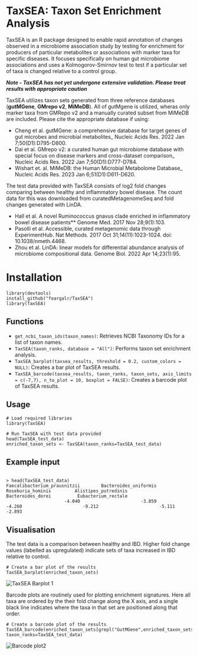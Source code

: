 # TaxSEA: Taxon Set Enrichment Analysis

TaxSEA is an R package designed to enable rapid annotation of changes observed in a microbiome association study by testing for enrichment for producers of particular metabolites or associations with marker taxa for specific diseases. It focuses specifically on human gut microbiome associations and uses a Kolmogorov-Smirnov test to test if a particular set of taxa is changed relative to a control group.

**_Note - TaxSEA has not yet undergone extensive validation. Please treat results with appropriate caution_**


TaxSEA utilizes taxon sets generated from three reference databases (**gutMGene**, **GMrepo v2**, **MiMeDB**). All of gutMgene is utilized, wheras only marker taxa from GMRepo v2 and a manually curated subset from MiMeDB are included. Please cite the appropriate database if using:
- Cheng et al. gutMGene: a comprehensive database for target genes of gut microbes and microbial metabolites_ Nucleic Acids Res. 2022 Jan 7;50(D1):D795-D800.
- Dai et al. GMrepo v2: a curated human gut microbiome database with special focus on disease markers and cross-dataset comparison_ Nucleic Acids Res. 2022 Jan 7;50(D1):D777-D784.
- Wishart et. al. MiMeDB: the Human Microbial Metabolome Database_ Nucleic Acids Res. 2023 Jan 6;51(D1):D611-D620. 

The test data provided with TaxSEA consists of log2 fold changes comparing between healthy and inflammatory bowel disease. The count data for this was downloaded from curatedMetagenomeSeq and fold changes generated with LinDA.
- Hall et al. A novel Ruminococcus gnavus clade enriched in inflammatory bowel disease patients** Genome Med. 2017 Nov 28;9(1):103.
- Pasolli et al. Accessible, curated metagenomic data through ExperimentHub. Nat Methods. 2017 Oct 31;14(11):1023-1024. doi: 10.1038/nmeth.4468.
- Zhou et al. LinDA: linear models for differential abundance analysis of microbiome compositional data. Genome Biol. 2022 Apr 14;23(1):95.
# Installation


```{r example}
library(devtools)
install_github("feargalr/TaxSEA")
library(TaxSEA)
```


## Functions

- `get_ncbi_taxon_ids(taxon_names)`: Retrieves NCBI Taxonomy IDs for a list of taxon names.
- `TaxSEA(taxon_ranks, database = "All")`: Performs taxon set enrichment analysis.
- `TaxSEA_barplot(taxsea_results, threshold = 0.2, custom_colors = NULL)`: Creates a bar plot of TaxSEA results.
- `TaxSEA_barcode(taxsea_results, taxon_ranks, taxon_sets, axis_limits = c(-7,7), n_to_plot = 10, boxplot = FALSE)`: Creates a barcode plot of TaxSEA results.

## Usage

```{r example}
# Load required libraries
library(TaxSEA)

# Run TaxSEA with test data provided
head(TaxSEA_test_data)
enriched_taxon_sets <- TaxSEA(taxon_ranks=TaxSEA_test_data)
```

## Example input 
```{r output}

> head(TaxSEA_test_data)
Faecalibacterium_prausnitzii        Bacteroides_uniformis            Roseburia_hominis         Alistipes_putredinis            Bacteroides_dorei          Eubacterium_rectale 
                      -4.040                       -3.859                       -4.260                       -9.212                       -5.111                       -2.893 
```
## Visualisation 
The test data is a comparison between healthy and IBD. Higher fold change values (labelled as upregulated) indicate sets of taxa increased in IBD relative to control. 

```{r example}
# Create a bar plot of the results
TaxSEA_barplot(enriched_taxon_sets)
```
![TaxSEA Barplot 1](https://user-images.githubusercontent.com/7561275/228441264-f233b7ac-6030-4208-a48a-a43a92163b33.png)

Barcode plots are routinely used for plotting enrichment signatures. Here all taxa are ordered by the their fold change along the X axis, and a single black line indicates where the taxa in that set are positioned along that order. 
```{r example}
# Create a barcode plot of the results
TaxSEA_barcode(enriched_taxon_sets[grepl("GutMGene",enriched_taxon_sets$taxonSetName),], taxon_ranks=TaxSEA_test_data)

```
![Barcode plot2](https://user-images.githubusercontent.com/7561275/228441385-cf9ffd3c-ab51-4e2b-beda-7398148447df.png)


